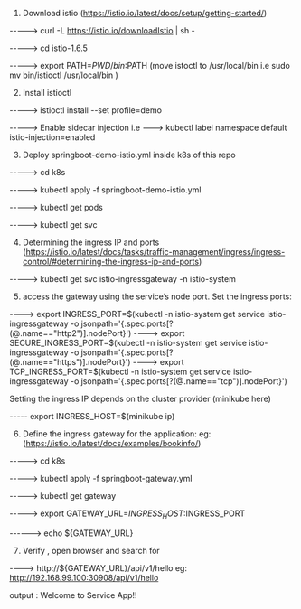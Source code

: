 

1. Download istio  (https://istio.io/latest/docs/setup/getting-started/)

 -----> curl -L https://istio.io/downloadIstio | sh -

 ----->	cd istio-1.6.5
 
 -----> export PATH=$PWD/bin:$PATH  (move istoctl to /usr/local/bin i.e sudo mv bin/istioctl /usr/local/bin ) 

2. Install istioctl

 -----> istioctl install --set profile=demo

 -----> Enable sidecar injection  i.e  ---> kubectl label namespace default istio-injection=enabled

3. Deploy springboot-demo-istio.yml inside k8s of this repo

 -----> cd k8s
 
 -----> kubectl apply -f springboot-demo-istio.yml

 -----> kubectl get pods

 -----> kubectl get svc

4. Determining the ingress IP and ports (https://istio.io/latest/docs/tasks/traffic-management/ingress/ingress-control/#determining-the-ingress-ip-and-ports)

-----> kubectl get svc istio-ingressgateway -n istio-system

5. access the gateway using the service’s node port. Set the ingress ports: 

----> export INGRESS_PORT=$(kubectl -n istio-system get service istio-ingressgateway -o jsonpath='{.spec.ports[?(@.name=="http2")].nodePort}')
----> export SECURE_INGRESS_PORT=$(kubectl -n istio-system get service istio-ingressgateway -o jsonpath='{.spec.ports[?(@.name=="https")].nodePort}')
----> export TCP_INGRESS_PORT=$(kubectl -n istio-system get service istio-ingressgateway -o jsonpath='{.spec.ports[?(@.name=="tcp")].nodePort}')

Setting the ingress IP depends on the cluster provider (minikube here)

----- export INGRESS_HOST=$(minikube ip)

6. Define the ingress gateway for the application:     eg: (https://istio.io/latest/docs/examples/bookinfo/)

 -----> cd k8s
 
 -----> kubectl apply -f springboot-gateway.yml

 -----> kubectl get gateway

 -----> export GATEWAY_URL=$INGRESS_HOST:$INGRESS_PORT

 ------> echo ${GATEWAY_URL}

7. Verify , open browser and search for 

 ----> http://${GATEWAY_URL}/api/v1/hello  eg: http://192.168.99.100:30908/api/v1/hello

  output : Welcome to Service App!!


	
 
  


